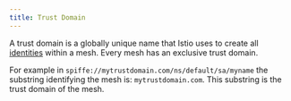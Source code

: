 ```yaml
---
title: Trust Domain
---
```


A trust domain is a globally unique name that Istio uses to create all
[identities](/docs/reference/glossary/#identity) within a mesh. Every mesh has
an exclusive trust domain.

For example in `spiffe://mytrustdomain.com/ns/default/sa/myname` the substring
identifying the mesh is: `mytrustdomain.com`. This substring is the trust
domain of the mesh.

